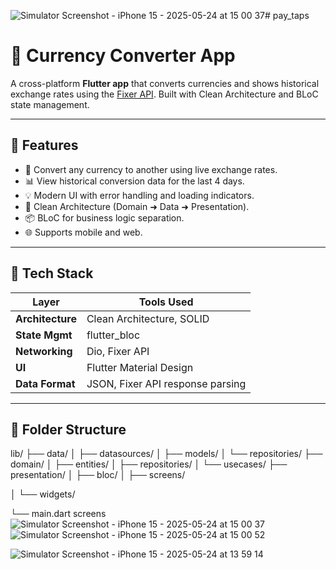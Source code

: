 ![Simulator Screenshot - iPhone 15 - 2025-05-24 at 15 00 37](https://github.com/user-attachments/assets/913ec2a9-feb7-4d22-b7ff-0ae26b43325b)# pay_taps

# 💱 Currency Converter App

A cross-platform **Flutter app** that converts currencies and shows historical exchange rates using the [Fixer API](https://fixer.io). Built with Clean Architecture and BLoC state management.

---

## 📱 Features

- 🔁 Convert any currency to another using live exchange rates.
- 📊 View historical conversion data for the last 4 days.
- 💡 Modern UI with error handling and loading indicators.
- 🧱 Clean Architecture (Domain ➜ Data ➜ Presentation).
- 📦 BLoC for business logic separation.
- 🌐 Supports mobile and web.

---

## 🔧 Tech Stack

| Layer           | Tools Used                         |
|----------------|-------------------------------------|
| **Architecture** | Clean Architecture, SOLID          |
| **State Mgmt**  | flutter_bloc                        |
| **Networking**  | Dio, Fixer API                      |
| **UI**          | Flutter Material Design             |
| **Data Format** | JSON, Fixer API response parsing    |

---

## 📂 Folder Structure

lib/
├── data/
│ ├── datasources/
│ ├── models/
│ └── repositories/
├── domain/
│ ├── entities/
│ ├── repositories/
│ └── usecases/
├── presentation/
│ ├── bloc/
│ ├── screens/

│ └── widgets/

└── main.dart
screens
![Simulator Screenshot - iPhone 15 - 2025-05-24 at 15 00 37](https://github.com/user-attachments/assets/56ded159-60dc-457f-9b2c-1dd763cf540a)
![Simulator Screenshot - iPhone 15 - 2025-05-24 at 15 00 52](https://github.com/user-attachments/assets/4f6d420f-6fc4-4a5d-8a5a-3f6eb87f6c61)

![Simulator Screenshot - iPhone 15 - 2025-05-24 at 13 59 14](https://github.com/user-attachments/assets/573d76e5-a6d3-4e48-a3eb-ddc8c1109958)

